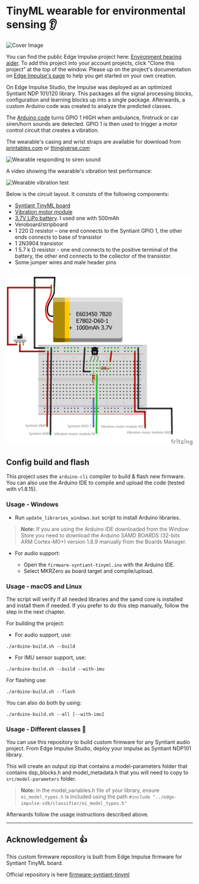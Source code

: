 # TinyML wearable for environmental sensing :ear:

![Cover Image](media/cover%20image.png)

You can find the public Edge Impulse project here:  [Environment hearing aider](https://studio.edgeimpulse.com/public/171255/latest). To add this project into your account projects, click “Clone this project” at the top of the window. Please up on the project's documentation on [Edge Impulse's page](https://www.edgeimpulse.com/blog/now-hear-this) to help you get started on your own creation.

On Edge Impulse Studio, the Impulse was deployed as an optimized Syntiant NDP 101/120 library. This packages all the signal processing blocks, configuration and learning blocks up into a single package. Afterwards, a custom Arduino code was created to analyze the predicted classes.

The [Arduino code](syntiant-tinyml-firmware-environment-hearing-aider.ino) turns GPIO 1 HIGH when ambulance, firetruck or car siren/horn sounds are detected. GPIO 1 is then used to trigger a motor control circuit that creates a vibration.

The wearable's casing and wrist straps are available for download from [printables.com](https://www.printables.com/model/511919-syntiant-tinyml-wearable) or [thingiverse.com](https://www.thingiverse.com/thing:6092871)


![Wearable responding to siren sound](media/wearable%20responding%20to%20siren%20sounds.gif)

A video showing the wearable's vibration test performance:

![Wearable vibration test](media/wearable%20vibration%20test.gif)

Below is the circuit layout. It consists of the following components:
- [Syntiant TinyML board](https://www.digikey.com/en/products/detail/syntiant-corp/SYNTIANT-TINYML/15293343?s=N4IgTCBcDaIM4E8B2AXAlgQ1SAugXyA)
- [Vibration motor module](https://www.amazon.com/ZYM119-Vibration-Switch-Vibrator-Circuit/dp/B09M84JF6B/ref=sr_1_5?crid=1JOJC8SZS6KR7&keywords=vibration+motor+module&qid=1683818656&sprefix=vibration+motor+module%27%2Caps%2C941&sr=8-5)
- [3.7V LiPo battery](https://www.adafruit.com/product/1578). I used one with 500mAh
- Veroboard/stripboard
- 1 220 Ω resistor – one end connects to the Syntiant GPIO 1, the other ends connects to base of transistor
- 1 2N3904 transistor
- 1 5.7 k Ω resistor - one end connects to the positive terminal of the battery, the other end connects to the collector of the transistor.
- Some jumper wires and male header pins

![Circuit layout](media/circuit%20layout.png)
----

## Config build and flash

This project uses the `arduino-cli` compiler to build & flash new firmware. You can also use the Arduino IDE to compile and upload the code (tested with v1.8.15).

### Usage - Windows

* Run `update_libraries_windows.bat` script to install Arduino libraries.
> **Note:** If you are using the Arduino IDE downloaded from the Window Store you need to download the Arduino SAMD BOARDS (32-bits ARM Cortex-M0+) version 1.8.9 manually from the Boards Manager.

* For audio support:

    * Open the `firmware-syntiant-tinyml.ino` with the Arduino IDE.
    * Select MKRZero as board target and compile/upload.

### Usage - macOS and Linux

The script will verify if all needed libraries and the samd core is installed and install them if needed. If you prefer to do this 
step manually, follow the step in the next chapter.

For building the project:

* For audio support, use:
```
./arduino-build.sh --build
```

* For IMU sensor support, use:
```
./arduino-build.sh --build --with-imu
```


For flashing use:

```
./arduino-build.sh --flash
```


You can also do both by using:
```
./arduino-build.sh --all [--with-imu]
```

### Usage - Different classes :rocket:

You can use this repository to build custom firmware for any Syntiant audio project. From Edge Impulse Studio, deploy your impulse as Syntiant NDP101 library. 

This will create an output zip that contains a model-parameters folder that contains dsp_blocks.h and model_metadata.h that you will need to copy to `src/model-parameters` folder.

>**Note:** In the model_variables.h file of your library, ensure `ei_model_types.h` is included using the path `#include "../edge-impulse-sdk/classifier/ei_model_types.h"`

Afterwards follow the usage instructions described above.

---
## Acknowledgement :+1:

This custom firmware repository is built from Edge Impulse firmware for Syntiant TinyML board.

Official repository is here [firmware-syntiant-tinyml](https://github.com/edgeimpulse/firmware-syntiant-tinyml)